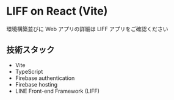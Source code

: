 # LIFF on React (Vite)

環境構築並びに Web アプリの詳細は LIFF アプリをご確認ください

## 技術スタック

- Vite
- TypeScript
- Firebase authentication
- Firebase hosting
- LINE Front-end Framework (LIFF)
